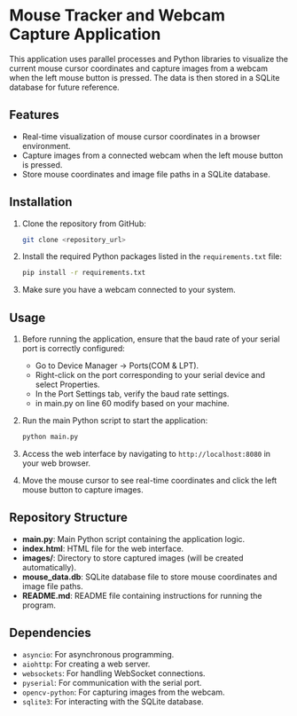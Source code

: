 # Mouse Tracker and Webcam Capture Application

This application uses parallel processes and Python libraries to visualize the current mouse cursor coordinates and capture images from a webcam when the left mouse button is pressed. The data is then stored in a SQLite database for future reference.

## Features

- Real-time visualization of mouse cursor coordinates in a browser environment.
- Capture images from a connected webcam when the left mouse button is pressed.
- Store mouse coordinates and image file paths in a SQLite database.

## Installation

1. Clone the repository from GitHub:

    ```bash
    git clone <repository_url>
    ```

2. Install the required Python packages listed in the `requirements.txt` file:

    ```bash
    pip install -r requirements.txt
    ```

3. Make sure you have a webcam connected to your system.

## Usage

1. Before running the application, ensure that the baud rate of your serial port is correctly configured:
    - Go to Device Manager -> Ports(COM & LPT).
    - Right-click on the port corresponding to your serial device and select Properties.
    - In the Port Settings tab, verify the baud rate settings.
    - in main.py on line 60 modify based on your machine.

2. Run the main Python script to start the application:

    ```bash
    python main.py
    ```

3. Access the web interface by navigating to `http://localhost:8080` in your web browser.

4. Move the mouse cursor to see real-time coordinates and click the left mouse button to capture images.

## Repository Structure

- **main.py**: Main Python script containing the application logic.
- **index.html**: HTML file for the web interface.
- **images/**: Directory to store captured images (will be created automatically).
- **mouse_data.db**: SQLite database file to store mouse coordinates and image file paths.
- **README.md**: README file containing instructions for running the program.

## Dependencies

- `asyncio`: For asynchronous programming.
- `aiohttp`: For creating a web server.
- `websockets`: For handling WebSocket connections.
- `pyserial`: For communication with the serial port.
- `opencv-python`: For capturing images from the webcam.
- `sqlite3`: For interacting with the SQLite database.

